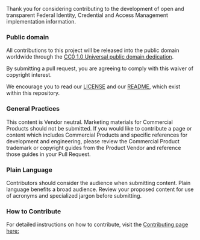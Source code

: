 Thank you for considering contributing to the development of open and transparent Federal Identity, Credential and Access Management implementation information.

### Public domain

All contributions to this project will be released into the public domain  worldwide through the [CC0 1.0 Universal public domain dedication](https://creativecommons.org/publicdomain/zero/1.0/).

By submitting a pull request, you are agreeing to comply with this waiver of copyright interest.

We encourage you to read our [LICENSE]({{site.baseurl}}/LICENSE) and our [README](README.md), which exist within this repository.

###  General Practices

This content is Vendor neutral. Marketing materials for Commercial Products should not be submitted. If you would like to contribute a page or content which includes Commercial Products and specific references for development and engineering, please review the Commercial Product trademark or copyright guides from the Product Vendor and reference those guides in your Pull Request.

### Plain Language

Contributors should consider the audience when submitting content. Plain language benefits a broad audience. Review your proposed content for use of acronyms and specialized jargon before submitting.

### How to Contribute

For detailed instructions on how to contribute, visit the [Contributing page here:](https://arch.idmanagement.gov/contribute/)
